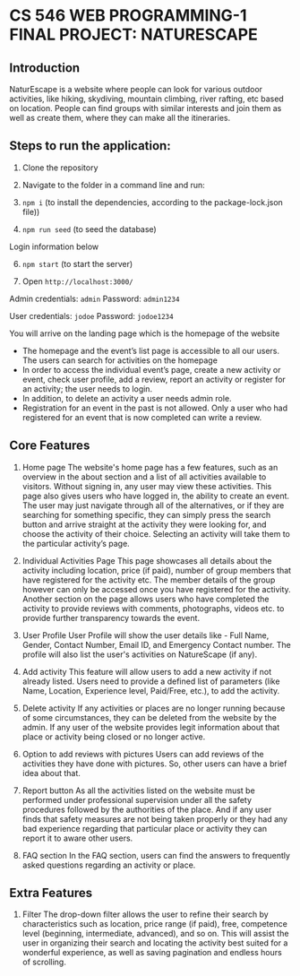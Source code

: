 # CS 546 WEB PROGRAMMING-1 FINAL PROJECT: NATURESCAPE

## Introduction

NaturEscape is a website where people can look for various outdoor activities, like hiking, skydiving, mountain climbing, river rafting, etc based on location. People can find groups with similar interests and join them as well as create them, where they can make all the itineraries.

## Steps to run the application:

1. Clone the repository

2. Navigate to the folder in a command line and run:

3. `npm i` (to install the dependencies, according to the package-lock.json file))

5. `npm run seed` (to seed the database)

Login information below

6. `npm start` (to start the server)

7. Open `http://localhost:3000/`

Admin credentials: `admin`
Password: `admin1234`

User credentials: `jodoe`
Password: `jodoe1234`

You will arrive on the landing page which is the homepage of the website
- The homepage and the event’s list page is accessible to all our users. The users can search for activities on the homepage
- In order to access the individual event’s page, create a new activity or event, check user profile, add a review, report an activity or register for an activity; the user needs to login.
- In addition, to delete an activity a user needs admin role.
- Registration for an event in the past is not allowed. Only a user who had registered for an event that is now completed can write a review.

## Core Features
1. Home page
The website's home page has a few features, such as an overview in the about section and a
list of all activities available to visitors. Without signing in, any user may view these activities.
This page also gives users who have logged in, the ability to create an event.
The user may just navigate through all of the alternatives, or if they are searching for
something specific, they can simply press the search button and arrive straight at the activity
they were looking for, and choose the activity of their choice. Selecting an activity will take
them to the particular activity’s page.

2. Individual Activities Page
This page showcases all details about the activity including location, price (if paid), number
of group members that have registered for the activity etc. The member details of the group
however can only be accessed once you have registered for the activity.
Another section on the page allows users who have completed the activity to provide
reviews with comments, photographs, videos etc. to provide further transparency towards
the event.

3. User Profile
User Profile will show the user details like - Full Name, Gender, Contact Number, Email ID,
and Emergency Contact number. The profile will also list the user's activities on NatureScape
(if any).

4. Add activity
This feature will allow users to add a new activity if not already listed. Users need to provide
a defined list of parameters (like Name, Location, Experience level, Paid/Free, etc.), to add
the activity.

5. Delete activity
If any activities or places are no longer running because of some circumstances, they can be
deleted from the website by the admin. If any user of the website provides legit information
about that place or activity being closed or no longer active.
6. Option to add reviews with pictures
Users can add reviews of the activities they have done with pictures. So, other users can
have a brief idea about that.

7. Report button
As all the activities listed on the website must be performed under professional supervision
under all the safety procedures followed by the authorities of the place. And if any user finds
that safety measures are not being taken properly or they had any bad experience regarding
that particular place or activity they can report it to aware other users.

8. FAQ section
In the FAQ section, users can find the answers to frequently asked questions regarding an
activity or place.

## Extra Features
1. Filter
The drop-down filter allows the user to refine their search by characteristics such as
location, price range (if paid), free, competence level (beginning, intermediate, advanced),
and so on. This will assist the user in organizing their search and locating the activity best
suited for a wonderful experience, as well as saving pagination and endless hours of
scrolling.

